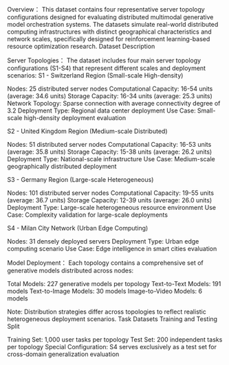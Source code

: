 Overview：
This dataset contains four representative server topology configurations designed for evaluating distributed multimodal generative model orchestration systems. The datasets simulate real-world distributed computing infrastructures with distinct geographical characteristics and network scales, specifically designed for reinforcement learning-based resource optimization research.
Dataset Description

Server Topologies：
The dataset includes four main server topology configurations (S1-S4) that represent different scales and deployment scenarios:
S1 - Switzerland Region (Small-scale High-density)

Nodes: 25 distributed server nodes
Computational Capacity: 16-54 units (average: 34.6 units)
Storage Capacity: 16-34 units (average: 25.3 units)
Network Topology: Sparse connection with average connectivity degree of 3.2
Deployment Type: Regional data center deployment
Use Case: Small-scale high-density deployment evaluation

S2 - United Kingdom Region (Medium-scale Distributed)

Nodes: 51 distributed server nodes
Computational Capacity: 16-53 units (average: 35.8 units)
Storage Capacity: 15-38 units (average: 26.2 units)
Deployment Type: National-scale infrastructure
Use Case: Medium-scale geographically distributed deployment

S3 - Germany Region (Large-scale Heterogeneous)

Nodes: 101 distributed server nodes
Computational Capacity: 19-55 units (average: 36.7 units)
Storage Capacity: 12-39 units (average: 26.0 units)
Deployment Type: Large-scale heterogeneous resource environment
Use Case: Complexity validation for large-scale deployments

S4 - Milan City Network (Urban Edge Computing)

Nodes: 31 densely deployed servers
Deployment Type: Urban edge computing scenario
Use Case: Edge intelligence in smart cities evaluation

Model Deployment：
Each topology contains a comprehensive set of generative models distributed across nodes:

Total Models: 227 generative models per topology
Text-to-Text Models: 191 models
Text-to-Image Models: 30 models
Image-to-Video Models: 6 models

Note: Distribution strategies differ across topologies to reflect realistic heterogeneous deployment scenarios.
Task Datasets
Training and Testing Split

Training Set: 1,000 user tasks per topology
Test Set: 200 independent tasks per topology
Special Configuration: S4 serves exclusively as a test set for cross-domain generalization evaluation
